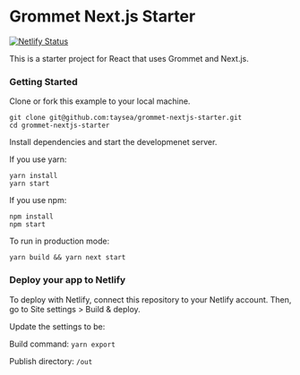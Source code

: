 # Grommet Next.js Starter

[![Netlify Status](https://api.netlify.com/api/v1/badges/eea4b49d-226a-4026-8d10-49d0830e0939/deploy-status)](https://app.netlify.com/sites/grommet-nextjs-starter/deploys)

This is a starter project for React that uses Grommet and Next.js.

### Getting Started

Clone or fork this example to your local machine.

```
git clone git@github.com:taysea/grommet-nextjs-starter.git
cd grommet-nextjs-starter
```

Install dependencies and start the developmenet server.

If you use yarn:

```
yarn install
yarn start
```

If you use npm:

```
npm install
npm start
```

To run in production mode:

```
yarn build && yarn next start
```

### Deploy your app to Netlify

To deploy with Netlify, connect this repository to your Netlify account. Then, go to Site settings > Build & deploy.

Update the settings to be:

Build command: `yarn export`

Publish directory: `/out`
